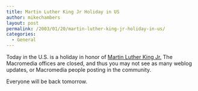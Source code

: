 ```yaml
---
title: Martin Luther King Jr Holiday in US
author: mikechambers
layout: post
permalink: /2003/01/20/martin-luther-king-jr-holiday-in-us/
categories:
  - General
---
```



Today in the U.S. is a holiday in honor of [Martin Luther King Jr.][1] The Macromedia offices are closed, and thus you may not see as many weblog updates, or Macromedia people posting in the community.

Everyone will be back tomorrow.

 [1]: http://www.thekingcenter.org/